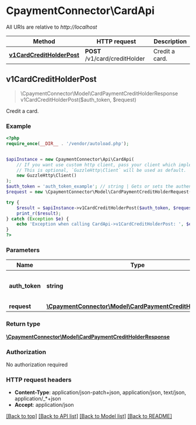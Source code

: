# CpaymentConnector\CardApi

All URIs are relative to *http://localhost*

Method | HTTP request | Description
------------- | ------------- | -------------
[**v1CardCreditHolderPost**](CardApi.md#v1CardCreditHolderPost) | **POST** /v1/card/creditHolder | Credit a card.



## v1CardCreditHolderPost

> \CpaymentConnector\Model\CardPaymentCreditHolderResponse v1CardCreditHolderPost($auth_token, $request)

Credit a card.

### Example

```php
<?php
require_once(__DIR__ . '/vendor/autoload.php');


$apiInstance = new CpaymentConnector\Api\CardApi(
    // If you want use custom http client, pass your client which implements `GuzzleHttp\ClientInterface`.
    // This is optional, `GuzzleHttp\Client` will be used as default.
    new GuzzleHttp\Client()
);
$auth_token = 'auth_token_example'; // string | Gets or sets the authentication token.
$request = new \CpaymentConnector\Model\CardPaymentCreditHolderRequest(); // \CpaymentConnector\Model\CardPaymentCreditHolderRequest | 

try {
    $result = $apiInstance->v1CardCreditHolderPost($auth_token, $request);
    print_r($result);
} catch (Exception $e) {
    echo 'Exception when calling CardApi->v1CardCreditHolderPost: ', $e->getMessage(), PHP_EOL;
}
?>
```

### Parameters


Name | Type | Description  | Notes
------------- | ------------- | ------------- | -------------
 **auth_token** | **string**| Gets or sets the authentication token. |
 **request** | [**\CpaymentConnector\Model\CardPaymentCreditHolderRequest**](../Model/CardPaymentCreditHolderRequest.md)|  | [optional]

### Return type

[**\CpaymentConnector\Model\CardPaymentCreditHolderResponse**](../Model/CardPaymentCreditHolderResponse.md)

### Authorization

No authorization required

### HTTP request headers

- **Content-Type**: application/json-patch+json, application/json, text/json, application/_*+json
- **Accept**: application/json

[[Back to top]](#) [[Back to API list]](../../README.md#documentation-for-api-endpoints)
[[Back to Model list]](../../README.md#documentation-for-models)
[[Back to README]](../../README.md)

